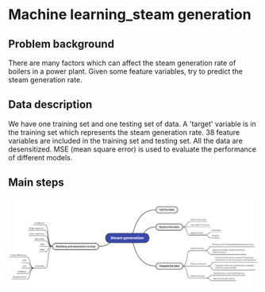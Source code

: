 # Machine learning_steam generation

## Problem background
There are many factors which can affect the steam generation rate of boilers in a power plant. Given some feature variables, try to predict the steam generation rate.

## Data description
We have one training set and one testing set of data. A 'target' variable is in the training set which represents the steam generation rate. 38 feature variables are included in the training set and testing set. All the data are desensitized. MSE (mean square error) is used to evaluate the performance of different models.

## Main steps
![](https://github.com/Ziziaozzz/Machine-learning_steam-generation/blob/main/steam%20generation.PNG)
